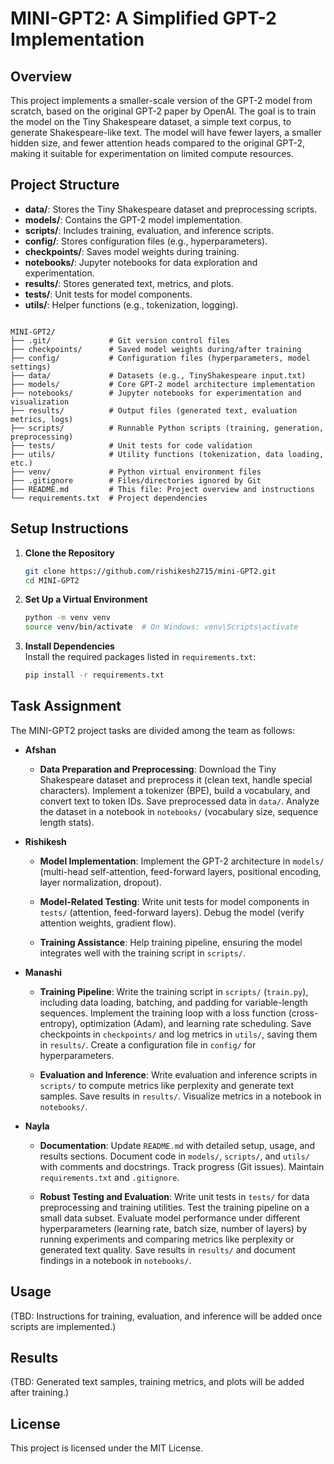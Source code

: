 # MINI-GPT2: A Simplified GPT-2 Implementation

## Overview
This project implements a smaller-scale version of the GPT-2 model from scratch, based on the original GPT-2 paper by OpenAI. The goal is to train the model on the Tiny Shakespeare dataset, a simple text corpus, to generate Shakespeare-like text. The model will have fewer layers, a smaller hidden size, and fewer attention heads compared to the original GPT-2, making it suitable for experimentation on limited compute resources.

## Project Structure
- **data/**: Stores the Tiny Shakespeare dataset and preprocessing scripts.
- **models/**: Contains the GPT-2 model implementation.
- **scripts/**: Includes training, evaluation, and inference scripts.
- **config/**: Stores configuration files (e.g., hyperparameters).
- **checkpoints/**: Saves model weights during training.
- **notebooks/**: Jupyter notebooks for data exploration and experimentation.
- **results/**: Stores generated text, metrics, and plots.
- **tests/**: Unit tests for model components.
- **utils/**: Helper functions (e.g., tokenization, logging).

```

MINI-GPT2/
├── .git/             # Git version control files
├── checkpoints/      # Saved model weights during/after training
├── config/           # Configuration files (hyperparameters, model settings)
├── data/             # Datasets (e.g., TinyShakespeare input.txt)
├── models/           # Core GPT-2 model architecture implementation
├── notebooks/        # Jupyter notebooks for experimentation and visualization
├── results/          # Output files (generated text, evaluation metrics, logs)
├── scripts/          # Runnable Python scripts (training, generation, preprocessing)
├── tests/            # Unit tests for code validation
├── utils/            # Utility functions (tokenization, data loading, etc.)
├── venv/             # Python virtual environment files
├── .gitignore        # Files/directories ignored by Git
├── README.md         # This file: Project overview and instructions
└── requirements.txt  # Project dependencies

```

## Setup Instructions
1. **Clone the Repository**  
   ```bash
   git clone https://github.com/rishikesh2715/mini-GPT2.git
   cd MINI-GPT2
   ```

2. **Set Up a Virtual Environment**  
   ```bash
   python -m venv venv
   source venv/bin/activate  # On Windows: venv\Scripts\activate
   ```

3. **Install Dependencies**  
   Install the required packages listed in `requirements.txt`:  
   ```bash
   pip install -r requirements.txt
   ```

## Task Assignment

The MINI-GPT2 project tasks are divided among the team as follows:


- **Afshan**  
  - **Data Preparation and Preprocessing**: Download the Tiny Shakespeare dataset and preprocess it (clean text, handle special characters). 
  Implement a tokenizer (BPE), build a vocabulary, and convert text to token IDs. 
  Save preprocessed data in `data/`. Analyze the dataset in a notebook in `notebooks/` (vocabulary size, sequence length stats).

- **Rishikesh**  
  - **Model Implementation**: Implement the GPT-2 architecture in `models/` (multi-head self-attention, feed-forward layers, positional encoding, layer normalization, dropout).  
  
  - **Model-Related Testing**: Write unit tests for model components in `tests/` (attention, feed-forward layers). Debug the model (verify attention weights, gradient flow).  
  
  - **Training Assistance**: Help training pipeline, ensuring the model integrates well with the training script in `scripts/`.

- **Manashi**  
  - **Training Pipeline**: Write the training script in `scripts/` (`train.py`), 
  including data loading, batching, and padding for variable-length sequences. 
  Implement the training loop with a loss function (cross-entropy), optimization (Adam), 
  and learning rate scheduling. 
  Save checkpoints in `checkpoints/` and log metrics in `utils/`, saving them in `results/`. 
  Create a configuration file in `config/` for hyperparameters.  
  
  - **Evaluation and Inference**: Write evaluation and inference scripts in `scripts/` to 
  compute metrics like perplexity and generate text samples. 
  Save results in `results/`. Visualize metrics in a notebook in `notebooks/`.

- **Nayla**  
  - **Documentation**: Update `README.md` with detailed setup, usage, and results sections. 
  Document code in `models/`, `scripts/`, and `utils/` with comments and docstrings. 
  Track progress (Git issues). Maintain `requirements.txt` and `.gitignore`.

  - **Robust Testing and Evaluation**: Write unit tests in `tests/` for data preprocessing and training utilities. 
  Test the training pipeline on a small data subset. 
  Evaluate model performance under different hyperparameters (learning rate, batch size, number of layers) 
  by running experiments and comparing metrics like perplexity or generated text quality. 
  Save results in `results/` and document findings in a notebook in `notebooks/`.

## Usage
(TBD: Instructions for training, evaluation, and inference will be added once scripts are implemented.)

## Results
(TBD: Generated text samples, training metrics, and plots will be added after training.)


## License
This project is licensed under the MIT License.